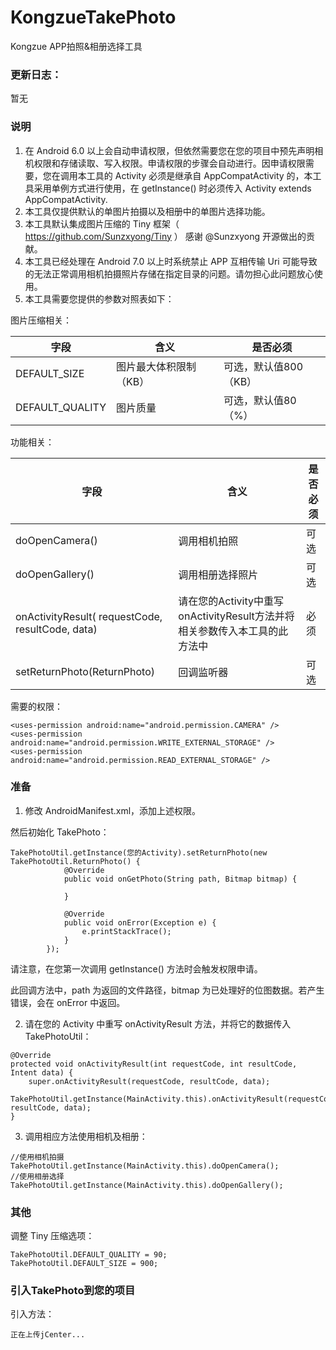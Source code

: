 # KongzueTakePhoto
Kongzue APP拍照&相册选择工具

### 更新日志：
暂无

### 说明
1) 在 Android 6.0 以上会自动申请权限，但依然需要您在您的项目中预先声明相机权限和存储读取、写入权限。申请权限的步骤会自动进行。因申请权限需要，您在调用本工具的 Activity 必须是继承自 AppCompatActivity 的，本工具采用单例方式进行使用，在 getInstance() 时必须传入 Activity extends AppCompatActivity.
2) 本工具仅提供默认的单图片拍摄以及相册中的单图片选择功能。
3) 本工具默认集成图片压缩的 Tiny 框架（ https://github.com/Sunzxyong/Tiny ） 感谢 @Sunzxyong 开源做出的贡献。
4) 本工具已经处理在 Android 7.0 以上时系统禁止 APP 互相传输 Uri 可能导致的无法正常调用相机拍摄照片存储在指定目录的问题。请勿担心此问题放心使用。
5) 本工具需要您提供的参数对照表如下：

图片压缩相关：

字段 | 含义 | 是否必须
---|---|---
DEFAULT_SIZE | 图片最大体积限制（KB） | 可选，默认值800（KB）
DEFAULT_QUALITY | 图片质量 | 可选，默认值80（%）

功能相关：

字段 | 含义 | 是否必须
---|---|---
doOpenCamera() | 调用相机拍照 | 可选
doOpenGallery() | 调用相册选择照片 | 可选
onActivityResult( requestCode, resultCode, data) | 请在您的Activity中重写onActivityResult方法并将相关参数传入本工具的此方法中 | 必须
setReturnPhoto(ReturnPhoto) | 回调监听器 | 可选

需要的权限：
```
<uses-permission android:name="android.permission.CAMERA" />
<uses-permission android:name="android.permission.WRITE_EXTERNAL_STORAGE" />
<uses-permission android:name="android.permission.READ_EXTERNAL_STORAGE" />
```

### 准备
1) 修改 AndroidManifest.xml，添加上述权限。

然后初始化 TakePhoto：
```
TakePhotoUtil.getInstance(您的Activity).setReturnPhoto(new TakePhotoUtil.ReturnPhoto() {
            @Override
            public void onGetPhoto(String path, Bitmap bitmap) {

            }

            @Override
            public void onError(Exception e) {
                e.printStackTrace();
            }
        });
```
请注意，在您第一次调用 getInstance() 方法时会触发权限申请。

此回调方法中，path 为返回的文件路径，bitmap 为已处理好的位图数据。若产生错误，会在 onError 中返回。

2) 请在您的 Activity 中重写 onActivityResult 方法，并将它的数据传入 TakePhotoUtil：

```
@Override
protected void onActivityResult(int requestCode, int resultCode, Intent data) {
    super.onActivityResult(requestCode, resultCode, data);
    TakePhotoUtil.getInstance(MainActivity.this).onActivityResult(requestCode, resultCode, data);
}
```

3) 调用相应方法使用相机及相册：
```
//使用相机拍摄
TakePhotoUtil.getInstance(MainActivity.this).doOpenCamera();
//使用相册选择
TakePhotoUtil.getInstance(MainActivity.this).doOpenGallery();
```

### 其他
调整 Tiny 压缩选项：

```
TakePhotoUtil.DEFAULT_QUALITY = 90;
TakePhotoUtil.DEFAULT_SIZE = 900;
```

### 引入TakePhoto到您的项目

引入方法：
```
正在上传jCenter...
```
